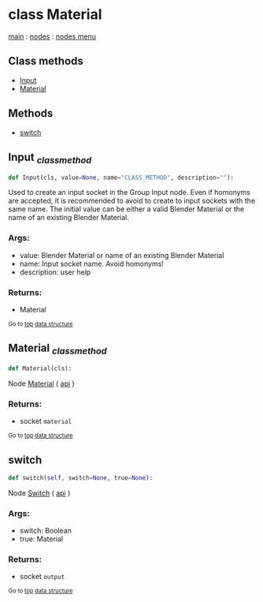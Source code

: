 # class Material

[main](./structure.md) : [nodes](ndes.md) : [nodes menu](.nodes_menu.md)


## Class methods

- [Input](#Input-classmethod)
- [Material](#Material-classmethod)


## Methods

- [switch](#switch)

## Input <sub>*classmethod*</sub>

```python
def Input(cls, value=None, name="CLASS_METHOD", description=""):

```
Used to create an input socket in the Group Input node.
Even if homonyms are accepted, it is recommended to avoid to create to input sockets with the same name.
The initial value can be either a valid Blender Material or the name of an existing Blender Material.

### Args:
- value: Blender Material or name of an existing Blender Material
- name: Input socket name. Avoid homonyms!
- description: user help

### Returns:
- Material

<sub>Go to [top](#class-Material) [data structure](../structure.md)</sub>

## Material <sub>*classmethod*</sub>

```python
def Material(cls):

```
Node [Material](https://docs.blender.org/manual/en/latest/modeling/geometry_nodes/input/material.html) ( [api](https://docs.blender.org/api/current/bpy.types.GeometryNodeInputMaterial.html) )

### Returns:
- socket `material`

<sub>Go to [top](#class-Material) [data structure](../structure.md)</sub>

## switch

```python
def switch(self, switch=None, true=None):

```
Node [Switch](https://docs.blender.org/manual/en/latest/modeling/geometry_nodes/utilities/switch.html) ( [api](https://docs.blender.org/api/current/bpy.types.GeometryNodeSwitch.html) )

### Args:
- switch: Boolean
- true: Material

### Returns:
- socket `output`

<sub>Go to [top](#class-Material) [data structure](../structure.md)</sub>

